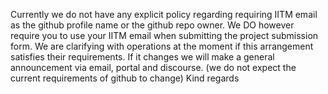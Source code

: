 Currently we do not have any explicit policy regarding requiring IITM email as
the github profile name or the github repo owner.
We DO however require you to use your IITM email when submitting the project
submission form.
We are clarifying with operations at the moment if this arrangement satisfies
their requirements. If it changes we will make a general announcement via
email, portal and discourse.
(we do not expect the current requirements of github to change)
Kind regards